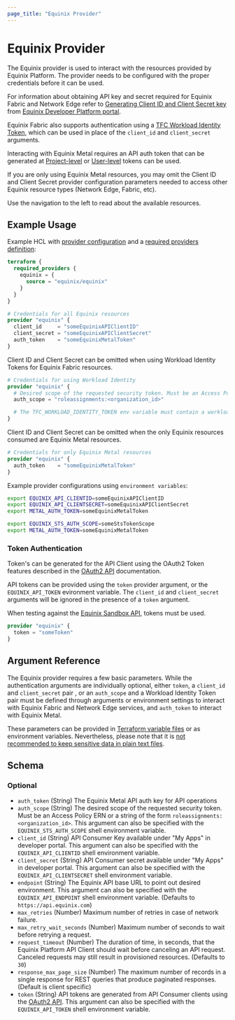 ```yaml
---
page_title: "Equinix Provider"
---
```


# Equinix Provider

The Equinix provider is used to interact with the resources provided by Equinix Platform. The provider needs to be configured with the proper credentials before it can be used.

For information about obtaining API key and secret required for Equinix Fabric and Network Edge refer to [Generating Client ID and Client Secret key](https://developer.equinix.com/dev-docs/fabric/getting-started/getting-access-token#generating-client-id-and-client-secret) from [Equinix Developer Platform portal](https://developer.equinix.com).

Equinix Fabric also supports authentication using a [TFC Workload Identity Token](https://developer.hashicorp.com/terraform/cloud-docs/workspaces/dynamic-provider-credentials/workload-identity-tokens), which can be used in place of the `client_id` and `client_secret` arguments. 

Interacting with Equinix Metal requires an API auth token that can be generated at [Project-level](https://metal.equinix.com/developers/docs/accounts/projects/#api-keys) or [User-level](https://metal.equinix.com/developers/docs/accounts/users/#api-keys) tokens can be used.

If you are only using Equinix Metal resources, you may omit the Client ID and Client Secret provider configuration parameters needed to access other Equinix resource types (Network Edge, Fabric, etc).

Use the navigation to the left to read about the available resources.

## Example Usage

Example HCL with [provider configuration](https://www.terraform.io/docs/configuration/providers.html) and a [required providers definition](https://www.terraform.io/language/settings#specifying-a-required-terraform-version):

```terraform
terraform {
  required_providers {
    equinix = {
      source = "equinix/equinix"
    }
  }
}

# Credentials for all Equinix resources
provider "equinix" {
  client_id     = "someEquinixAPIClientID"
  client_secret = "someEquinixAPIClientSecret"
  auth_token    = "someEquinixMetalToken"
}
```
Client ID and Client Secret can be omitted when using Workload Identity Tokens for Equinix Fabric resources.

```terraform
# Credentials for using Workload Identity
provider "equinix" {
  # Desired scope of the requested security token. Must be an Access Policy ERN or a string of the form `roleassignments:<organization_id>`
  auth_scope = "roleassignments:<organization_id>"

  # The TFC_WORKLOAD_IDENTITY_TOKEN env variable must contain a workload identity token
}
```

Client ID and Client Secret can be omitted when the only Equinix resources consumed are Equinix Metal resources.

```terraform
# Credentials for only Equinix Metal resources
provider "equinix" {
  auth_token    = "someEquinixMetalToken"
}
```

Example provider configurations using `environment variables`:

```sh
export EQUINIX_API_CLIENTID=someEquinixAPIClientID
export EQUINIX_API_CLIENTSECRET=someEquinixAPIClientSecret
export METAL_AUTH_TOKEN=someEquinixMetalToken
```

```sh
export EQUINIX_STS_AUTH_SCOPE=someStsTokenScope
export METAL_AUTH_TOKEN=someEquinixMetalToken
```

### Token Authentication

Token's can be generated for the API Client using the OAuth2 Token features described in the [OAuth2 API](https://developer.equinix.com/catalog/accesstokenv1#operation/GetOAuth2AccessToken) documentation.

API tokens can be provided using the `token` provider argument, or the `EQUINIX_API_TOKEN` evironment variable. The `client_id` and `client_secret` arguments will be ignored in the presence of a `token` argument.

When testing against the [Equinix Sandbox API](https://developer.equinix.com/environment/sandbox), tokens must be used.

```terraform
provider "equinix" {
  token = "someToken"
}
```

## Argument Reference

The Equinix provider requires a few basic parameters. While the authentication arguments are individually optional, either `token`, a `client_id` and `client_secret` pair , or an `auth_scope` and a Workload Identity Token pair must be defined through arguments or environment settings to interact with Equinix Fabric and Network Edge services, and `auth_token` to interact with Equinix Metal.

These parameters can be provided in [Terraform variable files](https://www.terraform.io/docs/configuration/variables.html#variable-definitions-tfvars-files) or as environment variables. Nevertheless, please note that it is [not recommended to keep sensitive data in plain text files](https://www.terraform.io/docs/state/sensitive-data.html).

<!-- schema generated by tfplugindocs -->
## Schema

### Optional

- `auth_token` (String) The Equinix Metal API auth key for API operations
- `auth_scope` (String) The desired scope of the requested security token. Must be an Access Policy ERN or a string of the form `roleassignments:<organization_id>`. This argument can also be specified with the `EQUINIX_STS_AUTH_SCOPE` shell environment variable.
- `client_id` (String) API Consumer Key available under "My Apps" in developer portal. This argument can also be specified with the `EQUINIX_API_CLIENTID` shell environment variable.
- `client_secret` (String) API Consumer secret available under "My Apps" in developer portal. This argument can also be specified with the `EQUINIX_API_CLIENTSECRET` shell environment variable.
- `endpoint` (String) The Equinix API base URL to point out desired environment. This argument can also be specified with the `EQUINIX_API_ENDPOINT` shell environment variable. (Defaults to `https://api.equinix.com`)
- `max_retries` (Number) Maximum number of retries in case of network failure.
- `max_retry_wait_seconds` (Number) Maximum number of seconds to wait before retrying a request.
- `request_timeout` (Number) The duration of time, in seconds, that the Equinix Platform API Client should wait before canceling an API request. Canceled requests may still result in provisioned resources. (Defaults to `30`)
- `response_max_page_size` (Number) The maximum number of records in a single response for REST queries that produce paginated responses. (Default is client specific)
- `token` (String) API tokens are generated from API Consumer clients using the [OAuth2 API](https://developer.equinix.com/dev-docs/fabric/getting-started/getting-access-token#request-access-and-refresh-tokens). This argument can also be specified with the `EQUINIX_API_TOKEN` shell environment variable.
